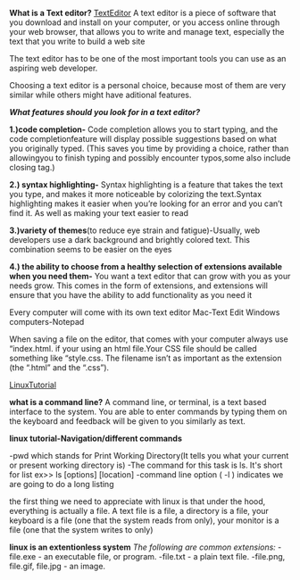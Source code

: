 **What is a Text editor?** 
[TextEditor](https://codefellows.github.io/code-102-guide/curriculum/class-02/Choosing-A-Text-Editor--The-Older-Coder.pdf)
A text editor is a piece of software that you download and install on your computer, or you access online through your web browser, that 
allows you to write and manage text, especially the text that you write
to build a web site

The text editor has to be one of the most important tools you can use as an aspiring web developer.

Choosing a text editor is a personal choice, because most of them are very similar while others might have aditional features.

***What features should you look for in a text editor?***

**1.)code completion-** Code completion allows you to start typing, and the code completionfeature will display possible suggestions based on what you originally typed. 
(This saves you time by providing a choice, rather than allowingyou to finish typing and possibly encounter typos,some also include closing tag.)

**2.) syntax highlighting-** Syntax highlighting is a feature that takes the text you type, and makes it more noticeable by colorizing the text.Syntax highlighting makes it
easier when you’re looking for an error and you can’t find it. As well as making your text easier to read

**3.)variety of themes**(to reduce eye strain and fatigue)-Usually, web developers use a dark background and brightly colored text. This combination seems to be easier on the eyes

**4.) the ability to choose from a healthy selection of extensions available when you need them-** You want a text editor that can grow with you as your
needs grow. This comes in the form of extensions, and extensions will ensure that you have the ability to add functionality as you need it

Every computer will come with its own text editor 
Mac-Text Edit 
Windows computers-Notepad

When saving a file on the editor, that comes with your computer always use  “index.html. if your using an html file.Your
CSS file should be called something like “style.css.
The filename isn’t as important as the extension (the “.html” and the “.css”).

[LinuxTutorial](https://ryanstutorials.net/linuxtutorial/navigation.php)

**what is a command line?**
A command line, or terminal, is a text based interface to the system. 
You are able to enter commands by typing them on the keyboard and feedback will be given to you similarly as text.

**linux tutorial-Navigation/different commands**

-pwd which stands for Print Working Directory(It tells you what your current or present working directory is)
-The command for this task is ls. It's short for list  ex>>   ls [options] [location]
-command line option ( -l ) indicates we are going to do a long listing


the first thing we need to appreciate with linux is that under the hood, everything is actually a file.
A text file is a file, a directory is a file, your keyboard is a file (one that the system reads from only), your monitor is a file (one that the system writes to only) 


**linux is an extentionless system**
*The following are common extensions:*
-file.exe - an executable file, or program.
-file.txt - a plain text file.
-file.png, file.gif, file.jpg - an image.
